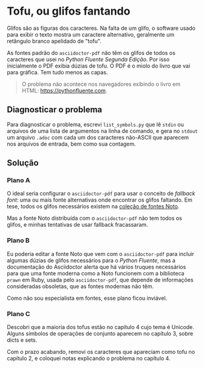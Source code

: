 # Tofu, ou glifos fantando

Glifos são as figuras dos caracteres. Na falta de um glifo,
o software usado para exibir o texto mostra um caractere alternativo,
geralmente um retângulo branco apelidado de "tofu".

As fontes padrão do `asciidoctor-pdf` não têm os glifos de
todos os caracteres que usei no *Python Fluente Segunda Edição*.
Por isso inicialmente o PDF exibia dúzias de tofu.
O PDF é o miolo do livro que vai para gráfica.
Tem tudo menos as capas.

> O problema não acontece nos navegadores exibindo o livro em HTML:
> https://pythonfluente.com.

## Diagnosticar o problema

Para diagnosticar o problema, escrevi `list_symbols.py` que lê
`stdin` ou arquivos de uma lista de argumentos na linha de comando,
e gera no `stdout` um arquivo `.adoc` com cada um dos caracteres
não-ASCII que aparecem nos arquivos de entrada, bem como sua contagem.

## Solução

### Plano A

O ideal seria configurar o `asciidoctor-pdf` para usar o conceito
de *fallback font*: uma ou mais fonte alternativas onde encontrar
os glifos faltando.
Em tese, todos os glifos necessários existem na
[coleção de fontes Noto](https://github.com/notofonts/notofonts.github.io).

Mas a fonte Noto distribuída com o `asciidoctor-pdf` não tem todos os glifos,
e minhas tentativas de usar fallback fracassaram.

### Plano B

Eu poderia editar a fonte Noto que vem com o `asciidoctor-pdf` para
incluir algumas dúzias de glifos necessários para o *Python Fluente*,
mas a documentação do Asciidoctor alerta que há vários truques necessários
para que uma fonte moderna como a Noto funcionem com a biblioteca
`prawn` em Ruby, usada pelo `asciidoctor-pdf`, que depende de informações
consideradas obsoletas, que as fontes modernas não têm.

Como não sou especialista em fontes, esse plano ficou inviável.

### Plano C

Descobri que a maioria dos tofus estão no capítulo 4 cujo tema é Unicode.
Alguns símbolos de operações de conjunto aparecem no capítulo 3, sobre
dicts e sets.

Com o prazo acabando, removi os caracteres que apareciam como tofu
no capítulo 2, e coloquei notas explicando o problema no capítulo 4.
